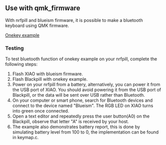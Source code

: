 ## Use with qmk_firmware

With nrfpill and blueism firmware, it is possible to make a bluetooth keyboard using QMK firmware.

[Onekey example](https://github.com/luantty2/qmk_firmware/tree/qmk_master_build_2023q2/keyboards/onekey_nrfpill)

### Testing
To test bluetooth function of onekey example on your nrfpill, complete the following steps:

1. Flash XIAO with blueism firmware.
2. Flash Blackpill with onekey example.
3. Power on your nrfpill from a battery, alternatively, you can power it from the USB port of XIAO. You should avoid powering it from the USB port of Blackpill, or the data will be sent over USB rather than Bluetooth. 
4. On your computer or smart phone, search for Bluetooth devices and connect to the device named "Blueism". The RGB LED on XIAO turns into green once connected.
5. Open a text editor and repeatedly press the user button(A0) on the Blackpill, observe that letter "A" is received by your host.
6. The example also demonstrates battery report, this is done by simulating battery level from 100 to 0, the implementation can be found in keymap.c.

